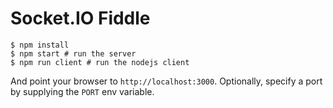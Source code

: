 
# Socket.IO Fiddle

```
$ npm install
$ npm start # run the server
$ npm run client # run the nodejs client
```

And point your browser to `http://localhost:3000`. Optionally, specify
a port by supplying the `PORT` env variable.
